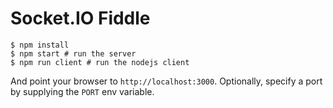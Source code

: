 
# Socket.IO Fiddle

```
$ npm install
$ npm start # run the server
$ npm run client # run the nodejs client
```

And point your browser to `http://localhost:3000`. Optionally, specify
a port by supplying the `PORT` env variable.
